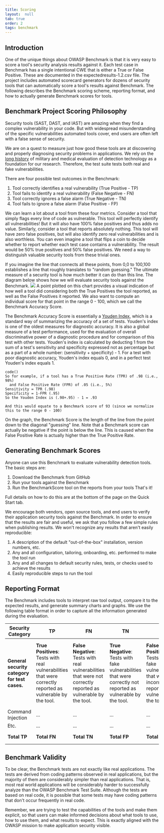 ```yaml
---
title: Scoring
layout:  null
tab: true
order: 2
tags: benchmark
---
```



<link rel="stylesheet" href="/assets/css/styles.css">

## Introduction ##
One of the unique things about OWASP Benchmark is that it is very easy to score a tool's security analysis results against it. Each test case in Benchmark has a single intentional CWE that is either a True or False Positive. These are documented in the expectedresults-1.2.csv file. The project includes automated scorecard generators for dozens of security tools that can automatically score a tool's results against Benchmark. The following describes the Benchmark scoring scheme, reporting format, and how to actually generate Benchmark scores for tools.

## Benchmark Project Scoring Philosophy ##
Security tools (SAST, DAST, and IAST) are amazing when they find a complex vulnerability in your code. But with widespread misunderstanding of the specific vulnerabilities automated tools cover, end users are often left with a false sense of security.

We are on a quest to measure just how good these tools are at discovering and properly diagnosing security problems in applications. We rely on the [long history](http://en.wikipedia.org/wiki/Receiver_operating_characteristic) of military and medical evaluation of detection technology as a foundation for our research. Therefore, the test suite tests both real and fake vulnerabilities.

There are four possible test outcomes in the Benchmark:

1. Tool correctly identifies a real vulnerability (True Positive - TP)
2. Tool fails to identify a real vulnerability (False Negative - FN)
3. Tool correctly ignores a false alarm (True Negative - TN)
4. Tool fails to ignore a false alarm (False Positive - FP)

We can learn a lot about a tool from these four metrics. Consider a tool that simply flags every line of code as vulnerable. This tool will perfectly identify all vulnerabilities! But it will also have 100% false positives and thus adds no value. Similarly, consider a tool that reports absolutely nothing. This tool will have zero false positives, but will also identify zero real vulnerabilities and is also worthless. You can even imagine a tool that flips a coin to decide whether to report whether each test case contains a vulnerability. The result would be 50% true positives and 50% false positives. We need a way to distinguish valuable security tools from these trivial ones.

If you imagine the line that connects all these points, from 0,0 to 100,100 establishes a line that roughly translates to "random guessing." The ultimate measure of a security tool is how much better it can do than this line. The diagram below shows how we will evaluate security tools against the Benchmark.
![](https://raw.githubusercontent.com/OWASP/Benchmark/master/src/main/resources/scorecard/content/benchmark_guide.png)
A point plotted on this chart provides a visual indication of how well a tool did considering both the True Positives the tool reported, as well as the False Positives it reported. We also want to compute an individual score for that point in the range 0 - 100, which we call the Benchmark Accuracy Score.

The Benchmark Accuracy Score is essentially a [Youden Index](https://en.wikipedia.org/wiki/Youden%27s_J_statistic), which is a standard way of summarizing the accuracy of a set of tests. Youden's index is one of the oldest measures for diagnostic accuracy. It is also a global measure of a test performance, used for the evaluation of overall discriminative power of a diagnostic procedure and for comparison of this test with other tests. Youden's index is calculated by deducting 1 from the sum of a test's sensitivity and specificity expressed not as percentage but as a part of a whole number: (sensitivity + specificity) - 1. For a test with poor diagnostic accuracy, Youden's index equals 0, and in a perfect test Youden's index equals 1.

    code()
    So for example, if a tool has a True Positive Rate (TPR) of .98 (i.e., 98%) 
      and False Positive Rate (FPR) of .05 (i.e., 5%)
    Sensitivity = TPR (.98)
    Specificity = 1-FPR (.95)
    So the Youden Index is (.98+.95) - 1 = .93
    
    And this would equate to a Benchmark score of 93 (since we normalize this to the range 0 - 100)


On the graph, the Benchmark Score is the length of the line from the point down to the diagonal "guessing" line. Note that a Benchmark score can actually be negative if the point is below the line. This is caused when the False Positive Rate is actually higher than the True Positive Rate.

## Generating Benchmark Scores ##
Anyone can use this Benchmark to evaluate vulnerability detection tools. The basic steps are:

1. Download the Benchmark from GitHub
2. Run your tools against the Benchmark
3. Run the BenchmarkScore tool on the reports from your tools
That's it!

Full details on how to do this are at the bottom of the page on the Quick Start tab.

We encourage both vendors, open source tools, and end users to verify their application security tools against the Benchmark. In order to ensure that the results are fair and useful, we ask that you follow a few simple rules when publishing results. We won't recognize any results that aren't easily reproducible:

1. A description of the default "out-of-the-box" installation, version numbers, etc.
2. Any and all configuration, tailoring, onboarding, etc. performed to make the tool run
3. Any and all changes to default security rules, tests, or checks used to achieve the results
4. Easily reproducible steps to run the tool

## Reporting Format ##
The Benchmark includes tools to interpret raw tool output, compare it to the expected results, and generate summary charts and graphs. We use the following table format in order to capture all the information generated during the evaluation.

Security Category | TP | FN | TN | FP | Total | TPR | FPR | Score
----------------- | ------------------ | ------------------ | ------------------ | ------------------ | ------------------ | ------------------ | ------------------ | ------------------
**General security category for test cases.** | **True Positives**: Tests with real vulnerabilities that were correctly reported as vulnerable by the tool. | **False Negative**: Tests with real vulnerabilities that were not correctly reported as vulnerable by the tool. | **True Negative**: Tests with fake vulnerabilities that were correctly not reported as vulnerable by the tool. | **False Positive**: Tests with fake vulnerabilities that were incorrectly reported as vulnerable by the tool. | Total test cases for this category. | **True Positive Rate**: TP / ( TP + FN ) - Also referred to as Precision, as defined at [Wikipedia](https://en.wikipedia.org/wiki/Precision_and_recall). | **False Positive Rate**: FP / ( FP + TN ). | Normalized distance from the "guess line" TPR - FPR.
Command Injection | ... | ... | ... | ... | ... | ... | ... | ...
Etc. | ... | ... | ... | ... | ... | ... | ... | ...
   | **Total TP** | **Total FN** | **Total TN** | **Total FP** | **Total TC** | **Average TPR** | **Average FPR** | **Average Score**

## Benchmark Validity ##
To be clear, the Benchmark tests are not exactly like real applications. The tests are derived from coding patterns observed in real applications, but the majority of them are considerably simpler than real applications. That is, most real world applications will be considerably harder to successfully analyze than the OWASP Benchmark Test Suite. Although the tests are based on real code, it is possible that some tests may have coding patterns that don't occur frequently in real code.

Remember, we are trying to test the capabilities of the tools and make them explicit, so that users can make informed decisions about what tools to use, how to use them, and what results to expect. This is exactly aligned with the OWASP mission to make application security visible.
